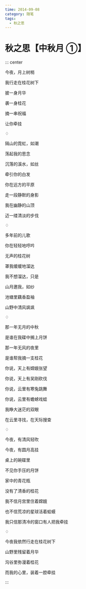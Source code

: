 ```yaml
---
time: 2014-09-08
category: 随笔
tags:
  - 秋之思
---
```


# 秋之思【中秋月 ①】

::: center

今夜，月上树梢

我行走在桂花树下

披一身月华

袭一身桂花

摘一串祝福

让你牵挂

♢

隔山的霓虹，如潮

荡起我的思念

沉落的溪水，如丝

牵引你的白发

你在远方的平原

走一段静默的身影

我在幽静的山顶

迈一缕清淡的步伐

♢

多年前的儿歌

你在轻轻地哼吟

无声的桂花树

罩我缓缓地溜达

我不想溜达，只是

山月邀我，如纱

池塘里藕香盈袖

山野中清风飒飒

♢

那一年无月的中秋

是谁在我碟中搁上月饼

那一年无风的夜里

是谁帮我摘一支桂花

你说，天上有嫦娥张望

你说，天上有吴刚砍伐

你说，云里有寒兔跳舞

你说，云里有蟾蜍戏蛙

我睁大迷茫的双眼

在云里寻找，在天际搜查

♢

今夜，有清风轻吹

今夜，有圆月高挂

桌上的碗碟里

不见你手压的月饼

家中的青花瓶

没有了清香的桂花

我不信月宫里住着嫦娥

也不信荒凉的星球活着蛤蟆

我只信那清冷的窗口有人把我牵挂

♢

今夜我依然行走在桂花树下

山野里残留着月华

沟谷里弥漫着桂花

而我的心里，装着一腔牵挂

:::
